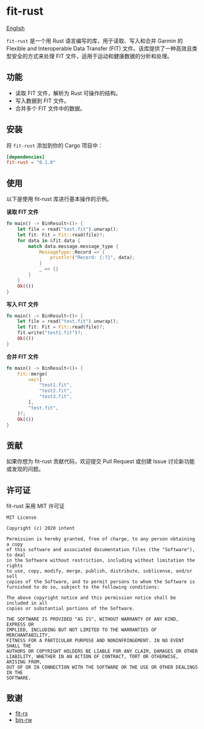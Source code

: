 # fit-rust

[English](./README_zh.md)

`fit-rust` 是一个用 Rust 语言编写的库，用于读取、写入和合并 Garmin 的 Flexible and Interoperable Data Transfer (FIT) 文件。该库提供了一种高效且类型安全的方式来处理 FIT 文件，适用于运动和健康数据的分析和处理。

## 功能

- 读取 FIT 文件，解析为 Rust 可操作的结构。
- 写入数据到 FIT 文件。
- 合并多个 FIT 文件中的数据。

## 安装

将 `fit-rust` 添加到你的 Cargo 项目中：

```toml
[dependencies]
fit-rust = "0.1.0"
```

## 使用
以下是使用 fit-rust 库进行基本操作的示例。

**读取 FIT 文件**

```rust
fn main() -> BinResult<()> {
    let file = read("test.fit").unwrap();
    let fit: Fit = Fit::read(file)?;
    for data in &fit.data {
        match data.message.message_type {
            MessageType::Record => {
                println!("Record: {:?}", data);
            }
            _ => {}
        }
    }
    Ok(())
}
```

**写入 FIT 文件**
```rust
fn main() -> BinResult<()> {
    let file = read("test.fit").unwrap();
    let fit: Fit = Fit::read(file)?;
    fit.write("test1.fit")?;
    Ok(())
}
```

**合并 FIT 文件**
```rust
fn main() -> BinResult<()> {
    Fit::merge(
        vec![
            "test1.fit",
            "test2.fit",
            "test3.fit",
        ],
        "test.fit",
    )?;
    Ok(())
}
```

## 贡献

如果你想为 fit-rust 贡献代码，欢迎提交 Pull Request 或创建 Issue 讨论新功能或发现的问题。

## 许可证

fit-rust 采用 MIT 许可证

```text
MIT License

Copyright (c) 2020 intent

Permission is hereby granted, free of charge, to any person obtaining a copy
of this software and associated documentation files (the "Software"), to deal
in the Software without restriction, including without limitation the rights
to use, copy, modify, merge, publish, distribute, sublicense, and/or sell
copies of the Software, and to permit persons to whom the Software is
furnished to do so, subject to the following conditions:

The above copyright notice and this permission notice shall be included in all
copies or substantial portions of the Software.

THE SOFTWARE IS PROVIDED "AS IS", WITHOUT WARRANTY OF ANY KIND, EXPRESS OR
IMPLIED, INCLUDING BUT NOT LIMITED TO THE WARRANTIES OF MERCHANTABILITY,
FITNESS FOR A PARTICULAR PURPOSE AND NONINFRINGEMENT. IN NO EVENT SHALL THE
AUTHORS OR COPYRIGHT HOLDERS BE LIABLE FOR ANY CLAIM, DAMAGES OR OTHER
LIABILITY, WHETHER IN AN ACTION OF CONTRACT, TORT OR OTHERWISE, ARISING FROM,
OUT OF OR IN CONNECTION WITH THE SOFTWARE OR THE USE OR OTHER DEALINGS IN THE
SOFTWARE.
```
## 致谢

- [fit-rs](https://github.com/richardbrodie/fit-rs)
- [bin-rw](https://github.com/jam1garner/binrw)